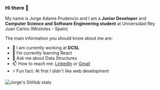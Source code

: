 ### Hi there 👋

My name is Jorge Adame Prudencio and I am a **Junior Developer** and **Computer Science and Software Engineering student** at Universidad Rey Juan Carlos (Móstoles - Spain)

The main information you should know about me are:

- 🔭 I am currently working at **DCSL**
- 🌱 I’m currently learning React
- 💬 Ask me about Data Structures
- 📫 How to reach me: [LinkedIn](https://www.linkedin.com/in/jorge-ap23/) or [Gmail](mailto:jorgeadameprudencio@gmail.com)
- ⚡ Fun fact: At first I didn't like web development

![Jorge's GitHub stats](https://github-readme-stats.vercel.app/api?username=jorge-ap)
